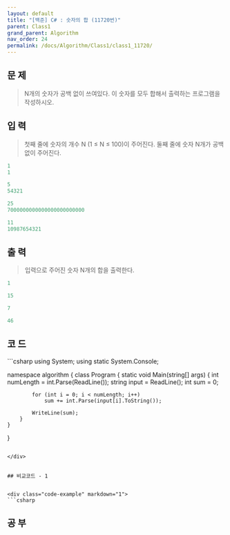 ```yaml
---
layout: default
title: "[백준] C# : 숫자의 합 (11720번)"
parent: Class1
grand_parent: Algorithm
nav_order: 24
permalink: /docs/Algorithm/Class1/class1_11720/
---
```


## 문 제
> N개의 숫자가 공백 없이 쓰여있다. 이 숫자를 모두 합해서 출력하는 프로그램을 작성하시오.



## 입 력
> 첫째 줄에 숫자의 개수 N (1 ≤ N ≤ 100)이 주어진다. 둘째 줄에 숫자 N개가 공백없이 주어진다.




```yaml
1
1
```

```yaml
5
54321
```

```yaml
25
7000000000000000000000000
```

```yaml
11
10987654321
```



## 출 력
>  입력으로 주어진 숫자 N개의 합을 출력한다.



```yaml
1
```

```yaml
15
```

```yaml
7
```

```yaml
46
```


## 코 드

<div class="code-example" markdown="1">
```csharp
using System;
using static System.Console;

namespace algorithm
{
    class Program
    {
        static void Main(string[] args)
        {
            int numLength = int.Parse(ReadLine());
            string input = ReadLine();
            int sum = 0;

            for (int i = 0; i < numLength; i++)
                sum += int.Parse(input[i].ToString());

            WriteLine(sum);
        }
    }
}
```

</div>


## 비교코드 - 1


<div class="code-example" markdown="1">
```csharp
```

</div>



## 공 부